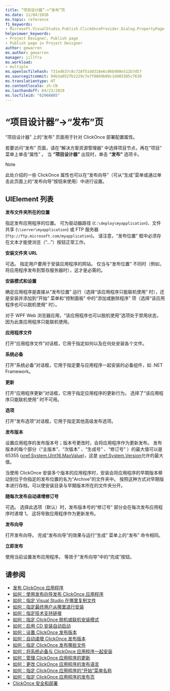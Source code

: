 ```yaml
---
title: “项目设计器”->“发布”页
ms.date: 11/04/2016
ms.topic: reference
f1_keywords:
- Microsoft.VisualStudio.Publish.ClickOnceProvider.Dialog.PropertyPage
helpviewer_keywords:
- Project Designer, Publish page
- Publish page in Project Designer
author: gewarren
ms.author: gewarren
manager: jillfra
ms.workload:
- multiple
ms.openlocfilehash: 731ed637c8c728f51dd318e6c06b980e512b7d57
ms.sourcegitcommit: 94b3a052fb1229c7e7f8804b09c1d403385c7630
ms.translationtype: HT
ms.contentlocale: zh-CN
ms.lasthandoff: 04/23/2019
ms.locfileid: "62968885"
---
```

# <a name="publish-page-project-designer"></a>“项目设计器”->“发布”页
“项目设计器”  上的“发布”  页面用于针对 ClickOnce 部署配置属性。

 若要访问“发布”  页面，请在“解决方案资源管理器” 中选择项目节点，再在“项目”  菜单上单击“属性” 。 当 **“项目设计器”** 出现时，单击 **“发布”** 选项卡。

> [!NOTE]
> 此处介绍的一些 ClickOnce 属性也可以在“发布向导”（可从“生成”菜单或通过单击此页面上的“发布向导”按钮来使用）中进行设置。

## <a name="uielement-list"></a>UIElement 列表
 **发布文件夹所在的位置**

 指定发布应用程序的位置。 可为驱动器路径 (`C:\deploy\myapplication`)、文件共享 (`\\server\myapplication`) 或 FTP 服务器 (`ftp://ftp.microsoft.com/myapplication`)。 请注意，“发布位置”  框中必须存在文本才能使浏览（“...”）按钮正常工作。

 **安装文件夹 URL**

 可选。 指定用户要用于安装应用程序的网站。 仅当与“发布位置” 不同时（例如，将应用程序发布到暂存服务器时），这才是必需的。

 **安装模式和设置**

 确定应用程序是直接从“发布位置”  运行（选择“该应用程序只能联机使用”  时），还是安装并添加到“开始”  菜单和“控制面板”  中的“添加或删除程序”  项（选择“该应用程序也可以脱机使用”  时）。

 对于 WPF Web 浏览器应用，“该应用程序也可以脱机使用”选项处于禁用状态，因为此类应用程序只能联机使用。

 **应用程序文件**

 打开“应用程序文件”对话框，它用于指定如何以及在何处安装各个文件。

 **系统必备**

 打开“系统必备”对话框，它用于指定要与应用程序一起安装的必备组件，如 .NET Framework。

 **更新**

 打开“应用程序更新”对话框，它用于指定应用程序的更新行为。 选择了“该应用程序只能联机使用”  时不可用。

 **选项**

 打开“发布选项”对话框，它用于指定其他高级发布选项。

 **发布版本**

 设置应用程序的发布版本号；版本号更改时，会将应用程序作为更新发布。 发布版本的每个部分（“主版本”、“次版本” 、“生成号” 、“修订号” ）的最大值可以是 65355 (<xref:System.UInt16.MaxValue>)，这是 <xref:System.Version>允许的最大值。

 当使用 ClickOnce 安装多个版本的应用程序时，安装会将应用程序的早期版本移动到位于你指定的发布位置的名为“Archive”的文件夹中。 按照这种方式对早期版本进行存档，可以使安装目录与早期版本所在的文件夹分开。

 **随每次发布自动递增修订号**

 可选。 选择此选项（默认）时，发布版本号的“修订号”  部分会在每次发布应用程序时递增 1。 这将导致应用程序作为更新发布。

 **发布向导**

 打开发布向导。 完成“发布向导”的效果与运行“生成”  菜单上的“发布”  命令相同。

 **立即发布**

 使用当前设置发布应用程序。 等效于“发布向导”中的“完成”按钮。

## <a name="see-also"></a>请参阅

- [发布 ClickOnce 应用程序](../../deployment/publishing-clickonce-applications.md)
- [如何：使用发布向导发布 ClickOnce 应用程序](../../deployment/how-to-publish-a-clickonce-application-using-the-publish-wizard.md)
- [如何：指定 Visual Studio 在哪里复制文件](../../deployment/how-to-specify-where-visual-studio-copies-the-files.md)
- [如何：指定最终用户从哪里进行安装](../../deployment/how-to-specify-the-location-where-end-users-will-install-from.md)
- [如何：指定技术支持链接](../../deployment/how-to-specify-a-link-for-technical-support.md)
- [如何：指定 ClickOnce 脱机或联机安装模式](../../deployment/how-to-specify-the-clickonce-offline-or-online-install-mode.md)
- [如何：启用 CD 安装自动启动](../../deployment/how-to-enable-autostart-for-cd-installations.md)
- [如何：设置 ClickOnce 发布版本](../../deployment/how-to-set-the-clickonce-publish-version.md)
- [如何：自动递增 ClickOnce 发布版本](../../deployment/how-to-automatically-increment-the-clickonce-publish-version.md)
- [如何：指定 ClickOnce 发布哪些文件](../../deployment/how-to-specify-which-files-are-published-by-clickonce.md)
- [如何：将系统必备与 ClickOnce 应用程序一起安装](../../deployment/how-to-install-prerequisites-with-a-clickonce-application.md)
- [如何：管理 ClickOnce 应用程序的更新](../../deployment/how-to-manage-updates-for-a-clickonce-application.md)
- [如何：更改 ClickOnce 应用程序的发布语言](../../deployment/how-to-change-the-publish-language-for-a-clickonce-application.md)
- [如何：指定 ClickOnce 应用程序的“开始”菜单名称](../../deployment/how-to-specify-a-start-menu-name-for-a-clickonce-application.md)
- [如何：指定 ClickOnce 应用程序的发布页](../../deployment/how-to-specify-a-publish-page-for-a-clickonce-application.md)
- [ClickOnce 安全和部署](../../deployment/clickonce-security-and-deployment.md)
